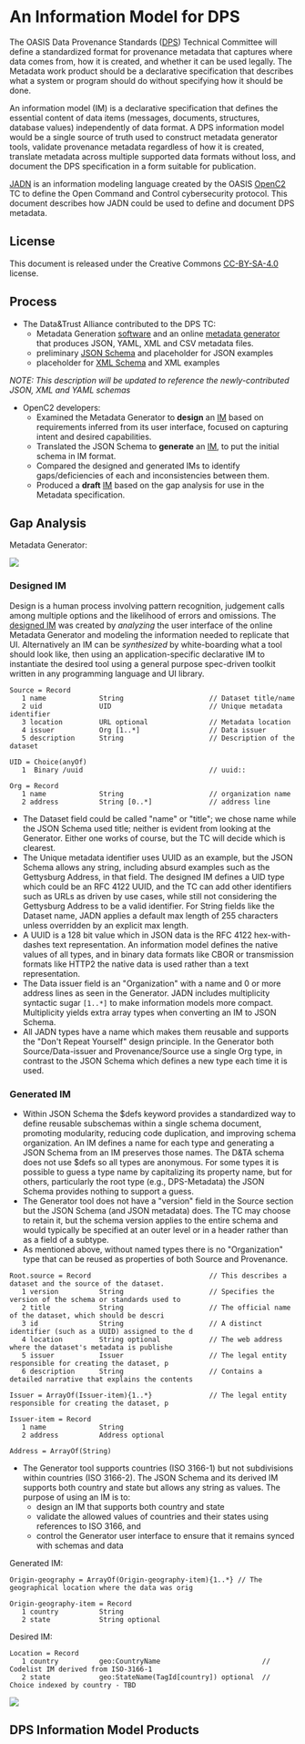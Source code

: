 # An Information Model for DPS

The OASIS Data Provenance Standards
([DPS](https://docs.google.com/document/d/1FswDKOteTbMfBU9bfQGO9xH2MIRwaAcx))
Technical Committee will define a standardized format for provenance metadata that captures
where data comes from, how it is created, and whether it can be used legally.
The Metadata work product should be a declarative specification that describes what a system or program
should do without specifying how it should be done.

An information model (IM) is a declarative specification that defines the essential content
of data items (messages, documents, structures, database values) independently of data format.
A DPS information model would be a single source of truth used to construct metadata generator
tools, validate provenance metadata regardless of how it is created, translate metadata across
multiple supported data formats without loss, and document the DPS specification in a form
suitable for publication.

[JADN](https://docs.oasis-open.org/openc2/jadn/v2.0/jadn-v2.0.html)
is an information modeling language created by the OASIS
[OpenC2](https://groups.oasis-open.org/communities/tc-community-home2?CommunityKey=a34c9baf-48b2-44c5-a567-018dc7d32296)
TC to define the Open Command and Control cybersecurity protocol.
This document describes how JADN could be used to define and document DPS metadata.

## License
This document is released under the Creative Commons
[CC-BY-SA-4.0](https://creativecommons.org/licenses/by-sa/4.0/) license.

## Process
* The Data&Trust Alliance contributed to the DPS TC:
  * Metadata Generation
    [software](https://groups.oasis-open.org/higherlogic/ws/groups/2c60b2cf-45d3-48cd-8594-0194f182b33d/documents/dps3709/document?document_id=72724)
    and an online [metadata generator](https://data-and-trust-alliance-data-provenance-standards.northeurope.cloudapp.azure.com/)
    that produces JSON, YAML, XML and CSV metadata files.
  * preliminary
    [JSON Schema](https://groups.oasis-open.org/higherlogic/ws/groups/2c60b2cf-45d3-48cd-8594-0194f182b33d/download/72727)
    and placeholder for JSON examples
  * placeholder for [XML Schema](https://groups.oasis-open.org/higherlogic/ws/groups/2c60b2cf-45d3-48cd-8594-0194f182b33d/download/72728)
    and XML examples
  
*NOTE: This description will be updated to reference the newly-contributed JSON, XML and YAML schemas*

* OpenC2 developers:
  * Examined the Metadata Generator to **design** an [IM](Schemas/Designed) based on requirements inferred from its user interface,
    focused on capturing intent and desired capabilities.
  * Translated the JSON Schema to **generate** an [IM](Schemas/Generated), to put the initial schema in IM format.
  * Compared the designed and generated IMs to identify gaps/deficiencies of each and inconsistencies between them.
  * Produced a **draft** [IM](Schemas/DPS) based on the gap analysis for use in the Metadata specification.

## Gap Analysis

Metadata Generator:

![](images/title.jpg)

### Designed IM
Design is a human process involving pattern recognition, judgement calls among multiple options
and the likelihood of errors and omissions. The [designed IM](Schemas/Designed/dps.jidl) was created by *analyzing*
the user interface of the online Metadata Generator and modeling the information needed to replicate that
UI. Alternatively an IM can be *synthesized* by white-boarding what a tool should look like,
then using an application-specific declarative IM to instantiate the desired tool using a general purpose
spec-driven toolkit written in any programming language and UI library.

```
Source = Record
   1 name             String                     // Dataset title/name
   2 uid              UID                        // Unique metadata identifier
   3 location         URL optional               // Metadata location
   4 issuer           Org [1..*]                 // Data issuer
   5 description      String                     // Description of the dataset

UID = Choice(anyOf)
   1  Binary /uuid                               // uuid::

Org = Record
   1 name             String                     // organization name
   2 address          String [0..*]              // address line
```

* The Dataset field could be called "name" or "title"; we chose name while the
JSON Schema used title; neither is evident from looking at the Generator.
Either one works of course, but the TC will decide which is clearest.
* The Unique metadata identifier uses UUID as an example, but the JSON Schema allows
any string, including absurd examples such as the Gettysburg Address, in that field.
The designed IM defines a UID type which could be an RFC 4122 UUID, and the TC can add other
identifiers such as URLs as driven by use cases, while still not considering the Gettysburg
Address to be a valid identifier. For String fields like the Dataset name, JADN applies a
default max length of 255 characters unless overridden by an explicit max length.
* A UUID is a 128 bit value which in JSON data is the RFC 4122 hex-with-dashes text
representation. An information model defines the native values of all types,
and in binary data formats like CBOR or transmission formats like HTTP2 the native
data is used rather than a text representation.
* The Data issuer field is an "Organization" with a name and 0 or more address lines
as seen in the Generator. JADN includes multiplicity syntactic sugar `[1..*]` to make
information models more compact. Multiplicity yields extra array types when converting
an IM to JSON Schema.
* All JADN types have a name which makes them reusable and supports the "Don't Repeat
Yourself" design principle. In the Generator both Source/Data-issuer and
Provenance/Source use a single Org type, in contrast to the JSON Schema which
defines a new type each time it is used.

### Generated IM

* Within JSON Schema the \$defs keyword provides a standardized way to define reusable
subschemas within a single schema document, promoting modularity, reducing code duplication,
and improving schema organization. An IM defines a name for each type and generating a
JSON Schema from an IM preserves those names. The D&TA schema does not use $defs so all
types are anonymous. For some types it is possible to guess a type name by capitalizing
its property name, but for others, particularly the root type (e.g., DPS-Metadata) the
JSON Schema provides nothing to support a guess.
* The Generator tool does not have a "version" field in the Source section but the JSON Schema
(and JSON metadata) does. The TC may choose to retain it, but the schema version applies
to the entire schema and would typically be specified at an outer level or in a header
rather than as a field of a subtype.
* As mentioned above, without named types there is no "Organization" type that can be reused
as properties of both Source and Provenance.

```
Root.source = Record                             // This describes a dataset and the source of the dataset.
   1 version          String                     // Specifies the version of the schema or standards used to 
   2 title            String                     // The official name of the dataset, which should be descri
   3 id               String                     // A distinct identifier (such as a UUID) assigned to the d
   4 location         String optional            // The web address where the dataset's metadata is publishe
   5 issuer           Issuer                     // The legal entity responsible for creating the dataset, p
   6 description      String                     // Contains a detailed narrative that explains the contents

Issuer = ArrayOf(Issuer-item){1..*}              // The legal entity responsible for creating the dataset, p

Issuer-item = Record
   1 name             String
   2 address          Address optional

Address = ArrayOf(String)
```

* The Generator tool supports countries (ISO 3166-1) but not subdivisions within countries
  (ISO 3166-2). The JSON Schema and its derived IM supports both country and state but
  allows any string as values. The purpose of using an IM is to:
  * design an IM that supports both country and state
  * validate the allowed values of countries and their states using references to ISO 3166, and
  * control the Generator user interface to ensure that it remains synced with schemas and data

Generated IM:
```
Origin-geography = ArrayOf(Origin-geography-item){1..*} // The geographical location where the data was orig

Origin-geography-item = Record
   1 country          String
   2 state            String optional
```
Desired IM:
```
Location = Record
   1 country          geo:CountryName                         // Codelist IM derived from ISO-3166-1
   2 state            geo:StateName(TagId[country]) optional  // Choice indexed by country - TBD
```

![](images/geography.jpg)

## DPS Information Model Products

